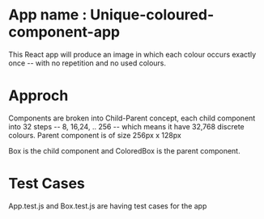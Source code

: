 # App name : Unique-coloured-component-app
This React app will produce an image in which each colour occurs exactly once -- with no repetition and no used colours. 

# Approch
Components are broken into Child-Parent concept,  each child component into 32 steps -- 8, 16,24, .. 256 -- which means it have 32,768 discrete colours. Parent component is of size 256px x 128px

Box is the child component and ColoredBox is the parent component.

# Test Cases
App.test.js and Box.test.js are having test cases for the app
